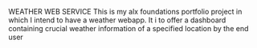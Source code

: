 WEATHER WEB SERVICE
This is my alx foundations portfolio project in which I intend to have a weather webapp.
It i to offer a dashboard containing crucial weather information of a specified location by the end user